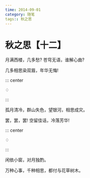 ```yaml
---
time: 2014-09-01
category: 随笔
tags:: 秋之思
---
```


# 秋之思【十二】

月满西楼，几多愁? 苍穹无语，谁解心曲?

几多相思染双眉，年华无悔!

::: center

♢

:::

孤月清冷，群山失色，望银河，相思成灾。

罢，罢，罢! 空留佳话，冷落芳华!

::: center

♢

:::

闲依小窗，对月独酌。

万种心事，千种相思，都付与花草树木。
